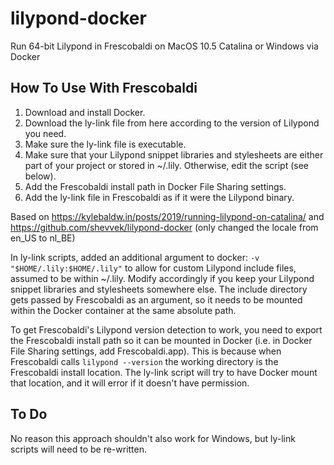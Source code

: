 # lilypond-docker
Run 64-bit Lilypond in Frescobaldi on MacOS 10.5 Catalina or Windows via Docker

## How To Use With Frescobaldi

1. Download and install Docker.
2. Download the ly-link file from here according to the version of Lilypond you need.
3. Make sure the ly-link file is executable.
4. Make sure that your Lilypond snippet libraries and stylesheets are either part of your project or stored in ~/.lily. Otherwise, edit the script (see below).
5. Add the Frescobaldi install path in Docker File Sharing settings.
6. Add the ly-link file in Frescobaldi as if it were the Lilypond binary.

Based on https://kylebaldw.in/posts/2019/running-lilypond-on-catalina/
and https://github.com/shevvek/lilypond-docker (only changed the locale from en_US to nl_BE)

In ly-link scripts, added an additional argument to docker: `-v "$HOME/.lily:$HOME/.lily"` to allow for custom Lilypond include files, assumed to be within ~/.lily. Modify accordingly if you keep your Lilypond snippet libraries and stylesheets somewhere else. The include directory gets passed by Frescobaldi as an argument, so it needs to be mounted within the Docker container at the same absolute path.

To get Frescobaldi's Lilypond version detection to work, you need to export the Frescobaldi install path so it can be mounted in Docker (i.e. in Docker File Sharing settings, add Frescobaldi.app). This is because when Frescobaldi calls `lilypond --version` the working directory is the Frescobaldi install location. The ly-link script will try to have Docker mount that location, and it will error if it doesn't have permission.

## To Do

No reason this approach shouldn't also work for Windows, but ly-link scripts will need to be re-written.
